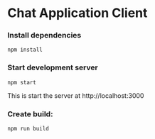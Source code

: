 # Chat Application Client

### Install dependencies
`npm install`

### Start development server
`npm start`

This is start the server at http://localhost:3000

### Create build:
`npm run build`
